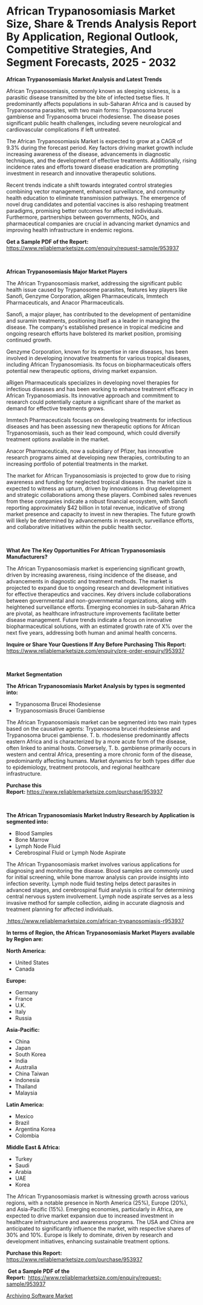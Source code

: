 <p><h1>African Trypanosomiasis Market Size, Share & Trends Analysis Report By Application, Regional Outlook, Competitive Strategies, And Segment Forecasts, 2025 - 2032</h1></p><p><strong>African Trypanosomiasis Market Analysis and Latest Trends</strong></p>
<p><p>African Trypanosomiasis, commonly known as sleeping sickness, is a parasitic disease transmitted by the bite of infected tsetse flies. It predominantly affects populations in sub-Saharan Africa and is caused by Trypanosoma parasites, with two main forms: Trypanosoma brucei gambiense and Trypanosoma brucei rhodesiense. The disease poses significant public health challenges, including severe neurological and cardiovascular complications if left untreated.</p><p>The African Trypanosomiasis Market is expected to grow at a CAGR of 9.3% during the forecast period. Key factors driving market growth include increasing awareness of the disease, advancements in diagnostic techniques, and the development of effective treatments. Additionally, rising incidence rates and efforts toward disease eradication are prompting investment in research and innovative therapeutic solutions. </p><p>Recent trends indicate a shift towards integrated control strategies combining vector management, enhanced surveillance, and community health education to eliminate transmission pathways. The emergence of novel drug candidates and potential vaccines is also reshaping treatment paradigms, promising better outcomes for affected individuals. Furthermore, partnerships between governments, NGOs, and pharmaceutical companies are crucial in advancing market dynamics and improving health infrastructure in endemic regions.</p></p>
<p><strong>Get a Sample PDF of the Report:&nbsp;</strong> <a href="https://www.reliablemarketsize.com/enquiry/request-sample/953937?utm_campaign=2442&utm_medium=2&utm_source=Github&utm_content=ia&utm_term=07032025&utm_id=african-trypanosomiasis">https://www.reliablemarketsize.com/enquiry/request-sample/953937</a></p>
<p>&nbsp;</p>
<p><strong>African Trypanosomiasis Major Market Players</strong></p>
<p><p>The African Trypanosomiasis market, addressing the significant public health issue caused by Trypanosome parasites, features key players like Sanofi, Genzyme Corporation, aRigen Pharmaceuticals, Immtech Pharmaceuticals, and Anacor Pharmaceuticals. </p><p>Sanofi, a major player, has contributed to the development of pentamidine and suramin treatments, positioning itself as a leader in managing the disease. The company's established presence in tropical medicine and ongoing research efforts have bolstered its market position, promising continued growth.</p><p>Genzyme Corporation, known for its expertise in rare diseases, has been involved in developing innovative treatments for various tropical diseases, including African Trypanosomiasis. Its focus on biopharmaceuticals offers potential new therapeutic options, driving market expansion.</p><p>aRigen Pharmaceuticals specializes in developing novel therapies for infectious diseases and has been working to enhance treatment efficacy in African Trypanosomiasis. Its innovative approach and commitment to research could potentially capture a significant share of the market as demand for effective treatments grows.</p><p>Immtech Pharmaceuticals focuses on developing treatments for infectious diseases and has been assessing new therapeutic options for African Trypanosomiasis, such as their lead compound, which could diversify treatment options available in the market.</p><p>Anacor Pharmaceuticals, now a subsidiary of Pfizer, has innovative research programs aimed at developing new therapies, contributing to an increasing portfolio of potential treatments in the market.</p><p>The market for African Trypanosomiasis is projected to grow due to rising awareness and funding for neglected tropical diseases. The market size is expected to witness an upturn, driven by innovations in drug development and strategic collaborations among these players. Combined sales revenues from these companies indicate a robust financial ecosystem, with Sanofi reporting approximately $42 billion in total revenue, indicative of strong market presence and capacity to invest in new therapies. The future growth will likely be determined by advancements in research, surveillance efforts, and collaborative initiatives within the public health sector.</p></p>
<p>&nbsp;</p>
<p><strong>What Are The Key Opportunities For African Trypanosomiasis Manufacturers?</strong></p>
<p><p>The African Trypanosomiasis market is experiencing significant growth, driven by increasing awareness, rising incidence of the disease, and advancements in diagnostic and treatment methods. The market is projected to expand due to ongoing research and development initiatives for effective therapeutics and vaccines. Key drivers include collaborations between governmental and non-governmental organizations, along with heightened surveillance efforts. Emerging economies in sub-Saharan Africa are pivotal, as healthcare infrastructure improvements facilitate better disease management. Future trends indicate a focus on innovative biopharmaceutical solutions, with an estimated growth rate of X% over the next five years, addressing both human and animal health concerns.</p></p>
<p><strong>Inquire or Share Your Questions If Any Before Purchasing This Report:</strong> <a href="https://www.reliablemarketsize.com/enquiry/pre-order-enquiry/953937?utm_campaign=2442&utm_medium=2&utm_source=Github&utm_content=ia&utm_term=07032025&utm_id=african-trypanosomiasis">https://www.reliablemarketsize.com/enquiry/pre-order-enquiry/953937</a></p>
<p>&nbsp;</p>
<p><strong>Market Segmentation</strong></p>
<p><strong>The African Trypanosomiasis Market Analysis by types is segmented into:</strong></p>
<p><ul><li>Trypanosoma Brucei Rhodesiense</li><li>Trypanosomiasis Brucei Gambiense</li></ul></p>
<p><p>The African Trypanosomiasis market can be segmented into two main types based on the causative agents: Trypanosoma brucei rhodesiense and Trypanosoma brucei gambiense. T. b. rhodesiense predominantly affects eastern Africa and is characterized by a more acute form of the disease, often linked to animal hosts. Conversely, T. b. gambiense primarily occurs in western and central Africa, presenting a more chronic form of the disease, predominantly affecting humans. Market dynamics for both types differ due to epidemiology, treatment protocols, and regional healthcare infrastructure.</p></p>
<p><strong>Purchase this Report:&nbsp;</strong><a href="https://www.reliablemarketsize.com/purchase/953937?utm_campaign=2442&utm_medium=2&utm_source=Github&utm_content=ia&utm_term=07032025&utm_id=african-trypanosomiasis">https://www.reliablemarketsize.com/purchase/953937</a></p>
<p>&nbsp;</p>
<p><strong>The African Trypanosomiasis Market Industry Research by Application is segmented into:</strong></p>
<p><ul><li>Blood Samples</li><li>Bone Marrow</li><li>Lymph Node Fluid</li><li>Cerebrospinal Fluid or Lymph Node Aspirate</li></ul></p>
<p><p>The African Trypanosomiasis market involves various applications for diagnosing and monitoring the disease. Blood samples are commonly used for initial screening, while bone marrow analysis can provide insights into infection severity. Lymph node fluid testing helps detect parasites in advanced stages, and cerebrospinal fluid analysis is critical for determining central nervous system involvement. Lymph node aspirate serves as a less invasive method for sample collection, aiding in accurate diagnosis and treatment planning for affected individuals.</p></p>
<p><a href="https://www.reliablemarketsize.com/african-trypanosomiasis-r953937?utm_campaign=2442&utm_medium=2&utm_source=Github&utm_content=ia&utm_term=07032025&utm_id=african-trypanosomiasis">&nbsp;https://www.reliablemarketsize.com/african-trypanosomiasis-r953937</a></p>
<p><strong>In terms of Region, the African Trypanosomiasis Market Players available by Region are:</strong></p>
<p>
    <p> <strong> North America: </strong>
        <ul>
            <li>United States</li>
            <li>Canada</li>
        </ul>
        </p> 
    <p> <strong> Europe: </strong>
        <ul>
            <li>Germany</li>
            <li>France</li>
            <li>U.K.</li>
            <li>Italy</li>
            <li>Russia</li>
        </ul>
        </p> 
    <p> <strong> Asia-Pacific: </strong>
        <ul>
            <li>China</li>
            <li>Japan</li>
            <li>South Korea</li>
            <li>India</li>
            <li>Australia</li>
            <li>China Taiwan</li>
            <li>Indonesia</li>
            <li>Thailand</li>
            <li>Malaysia</li>
        </ul>
        </p> 
    <p> <strong> Latin America: </strong>
        <ul>
            <li>Mexico</li>
            <li>Brazil</li>
            <li>Argentina Korea</li>
            <li>Colombia</li>
        </ul>
        </p> 
    <p> <strong> Middle East & Africa: </strong>
        <ul>
            <li>Turkey</li>
            <li>Saudi</li>
            <li>Arabia</li>
            <li>UAE</li>
            <li>Korea</li>
        </ul>
    </p>
    </p>
<p><p>The African Trypanosomiasis market is witnessing growth across various regions, with a notable presence in North America (25%), Europe (20%), and Asia-Pacific (15%). Emerging economies, particularly in Africa, are expected to drive market expansion due to increased investment in healthcare infrastructure and awareness programs. The USA and China are anticipated to significantly influence the market, with respective shares of 30% and 10%. Europe is likely to dominate, driven by research and development initiatives, enhancing sustainable treatment options.</p></p>
<p><strong>Purchase this Report: </strong><a href="https://www.reliablemarketsize.com/purchase/953937?utm_campaign=2442&utm_medium=2&utm_source=Github&utm_content=ia&utm_term=07032025&utm_id=african-trypanosomiasis">https://www.reliablemarketsize.com/purchase/953937</a></p>
<p>&nbsp;<strong>Get a Sample PDF of the Report:&nbsp;&nbsp;</strong><a href="https://www.reliablemarketsize.com/enquiry/request-sample/953937?utm_campaign=2442&utm_medium=2&utm_source=Github&utm_content=ia&utm_term=07032025&utm_id=african-trypanosomiasis">https://www.reliablemarketsize.com/enquiry/request-sample/953937</a></p>
<p><strong></strong></p>
<p><p><a href="https://github.com/NargisHussain432/Market-Research-Report-List-1/blob/main/archiving-software-market.md?utm_campaign=2442&utm_medium=2&utm_source=Github&utm_content=ia&utm_term=07032025&utm_id=african-trypanosomiasis">Archiving Software Market</a></p></p>